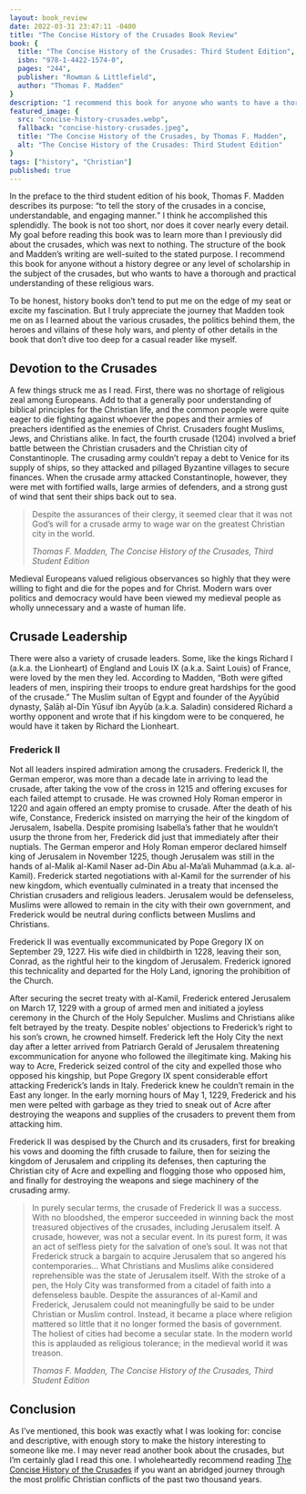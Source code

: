 ```yaml
---
layout: book_review
date: 2022-03-31 23:47:11 -0400
title: "The Concise History of the Crusades Book Review"
book: {
  title: "The Concise History of the Crusades: Third Student Edition",
  isbn: "978-1-4422-1574-0",
  pages: "244",
  publisher: "Rowman & Littlefield",
  author: "Thomas F. Madden"
}
description: "I recommend this book for anyone who wants to have a thorough and practical understanding of these religious wars."
featured_image: {
  src: "concise-history-crusades.webp",
  fallback: "concise-history-crusades.jpeg",
  title: "The Concise History of the Crusades, by Thomas F. Madden",
  alt: "The Concise History of the Crusades: Third Student Edition"
}
tags: ["history", "Christian"]
published: true
---
```


In the preface to the third student edition of his book, Thomas F. Madden describes its purpose: <q>to tell the story of the crusades in a concise, understandable, and engaging manner.</q> I think he accomplished this splendidly. The book is not too short, nor does it cover nearly every detail. My goal before reading this book was to learn more than I previously did about the crusades, which was next to nothing. The structure of the book and Madden’s writing are well-suited to the stated purpose. I recommend this book for anyone without a history degree or any level of scholarship in the subject of the crusades, but who wants to have a thorough and practical understanding of these religious wars.

To be honest, history books don’t tend to put me on the edge of my seat or excite my fascination. But I truly appreciate the journey that Madden took me on as I learned about the various crusades, the politics behind them, the heroes and villains of these holy wars, and plenty of other details in the book that don’t dive too deep for a casual reader like myself.

## Devotion to the Crusades

A few things struck me as I read. First, there was no shortage of religious zeal among Europeans. Add to that a generally poor understanding of biblical principles for the Christian life, and the common people were quite eager to die fighting against whoever the popes and their armies of preachers identified as the enemies of Christ. Crusaders fought Muslims, Jews, and Christians alike. In fact, the fourth crusade (1204) involved a brief battle between the Christian crusaders and the Christian city of Constantinople. The crusading army couldn’t repay a debt to Venice for its supply of ships, so they attacked and pillaged Byzantine villages to secure finances. When the crusade army attacked Constantinople, however, they were met with fortified walls, large armies of defenders, and a strong gust of wind that sent their ships back out to sea.

> Despite the assurances of their clergy, it seemed clear that it was not God’s will for a crusade army to wage war on the greatest Christian city in the world.
>
> <cite>Thomas F. Madden, The Concise History of the Crusades, Third Student Edition</cite>

Medieval Europeans valued religious observances so highly that they were willing to fight and die for the popes and for Christ. Modern wars over politics and democracy would have been viewed my medieval people as wholly unnecessary and a waste of human life.

## Crusade Leadership

There were also a variety of crusade leaders. Some, like the kings Richard I (a.k.a. the Lionheart) of England and Louis IX (a.k.a. Saint Louis) of France, were loved by the men they led. According to Madden, “Both were gifted leaders of men, inspiring their troops to endure great hardships for the good of the crusade.” The Muslim sultan of Egypt and founder of the Ayyūbid dynasty, Ṣalāḥ al-Dīn Yūsuf ibn Ayyūb (a.k.a. Saladin) considered Richard a worthy opponent and wrote that if his kingdom were to be conquered, he would have it taken by Richard the Lionheart.

### Frederick II

Not all leaders inspired admiration among the crusaders. Frederick II, the German emperor, was more than a decade late in arriving to lead the crusade, after taking the vow of the cross in 1215 and offering excuses for each failed attempt to crusade. He was crowned Holy Roman emperor in 1220 and again offered an empty promise to crusade. After the death of his wife, Constance, Frederick insisted on marrying the heir of the kingdom of Jerusalem, Isabella. Despite promising Isabella’s father that he wouldn’t usurp the throne from her, Frederick did just that immediately after their nuptials. The German emperor and Holy Roman emperor declared himself king of Jerusalem in November 1225, though Jerusalem was still in the hands of al-Malik al-Kamil Naser ad-Din Abu al-Ma’ali Muhammad (a.k.a. al-Kamil). Frederick started negotiations with al-Kamil for the surrender of his new kingdom, which eventually culminated in a treaty that incensed the Christian crusaders and religious leaders. Jerusalem would be defenseless, Muslims were allowed to remain in the city with their own government, and Frederick would be neutral during conflicts between Muslims and Christians.

Frederick II was eventually excommunicated by Pope Gregory IX on September 29, 1227. His wife died in childbirth in 1228, leaving their son, Conrad, as the rightful heir to the kingdom of Jerusalem. Frederick ignored this technicality and departed for the Holy Land, ignoring the prohibition of the Church.

After securing the secret treaty with al-Kamil, Frederick entered Jerusalem on March 17, 1229 with a group of armed men and initiated a joyless ceremony in the Church of the Holy Sepulcher. Muslims and Christians alike felt betrayed by the treaty. Despite nobles’ objections to Frederick’s right to his son’s crown, he crowned himself. Frederick left the Holy City the next day after a letter arrived from Patriarch Gerald of Jerusalem threatening excommunication for anyone who followed the illegitimate king. Making his way to Acre, Frederick seized control of the city and expelled those who opposed his kingship, but Pope Gregory IX spent considerable effort attacking Frederick’s lands in Italy. Frederick knew he couldn’t remain in the East any longer. In the early morning hours of May 1, 1229, Frederick and his men were pelted with garbage as they tried to sneak out of Acre after destroying the weapons and supplies of the crusaders to prevent them from attacking him.

Frederick II was despised by the Church and its crusaders, first for breaking his vows and dooming the fifth crusade to failure, then for seizing the kingdom of Jerusalem and crippling its defenses, then capturing the Christian city of Acre and expelling and flogging those who opposed him, and finally for destroying the weapons and siege machinery of the crusading army.

> In purely secular terms, the crusade of Frederick II was a success. With no bloodshed, the emperor succeeded in winning back the most treasured objectives of the crusades, including Jerusalem itself. A crusade, however, was not a secular event. In its purest form, it was an act of selfless piety for the salvation of one’s soul. It was not that Frederick struck a bargain to acquire Jerusalem that so angered his contemporaries… What Christians and Muslims alike considered reprehensible was the state of Jerusalem itself. With the stroke of a pen, the Holy City was transformed from a citadel of faith into a defenseless bauble. Despite the assurances of al-Kamil and Frederick, Jerusalem could not meaningfully be said to be under Christian or Muslim control. Instead, it became a place where religion mattered so little that it no longer formed the basis of government. The holiest of cities had become a secular state. In the modern world this is applauded as religious tolerance; in the medieval world it was treason.
>
> <cite>Thomas F. Madden, The Concise History of the Crusades, Third Student Edition</cite>

## Conclusion

As I’ve mentioned, this book was exactly what I was looking for: concise and descriptive, with enough story to make the history interesting to someone like me. I may never read another book about the crusades, but I’m certainly glad I read this one. I wholeheartedly recommend reading <a href="https://www.amazon.com/Concise-History-Crusades-Critical-International/dp/1442215755" class="italic" target="_blank">The Concise History of the Crusades</a> if you want an abridged journey through the most prolific Christian conflicts of the past two thousand years.